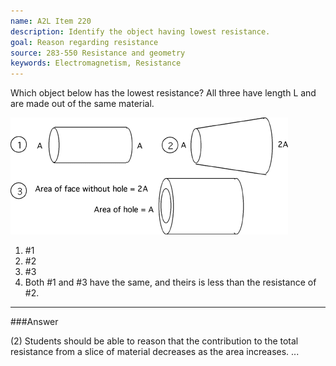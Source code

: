```yaml
---
name: A2L Item 220
description: Identify the object having lowest resistance.
goal: Reason regarding resistance
source: 283-550 Resistance and geometry
keywords: Electromagnetism, Resistance
---
```


Which object below has the lowest resistance?  All three have length L
and are made out of the same material.

![Item220_fig1.gif](../images/Item220_fig1.gif)

1. #1
2. #2
3. #3
4. Both #1 and #3 have the same, and theirs is less than the resistance of
   #2.



<hr/>

###Answer

(2) Students should be able to reason that the contribution to the total
resistance from a slice of material decreases as the area increases. 
...
